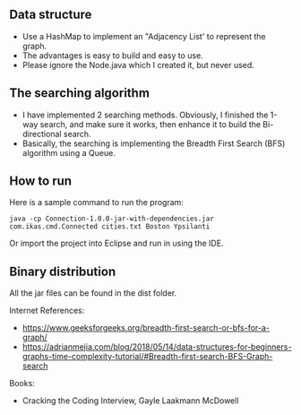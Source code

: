 ## Data structure
- Use a HashMap to implement an "Adjacency List' to represent the graph.
- The advantages is easy to build and easy to use.
- Please ignore the Node.java which I created it, but never used.

## The searching algorithm
- I have implemented 2 searching methods. Obviously, I finished the 1-way search, 
  and make sure it works, then enhance it to build the Bi-directional search.
- Basically, the searching is implementing the Breadth First Search (BFS) algorithm 
  using a Queue.

## How to run
Here is a sample command to run the program:
```
java -cp Connection-1.0.0-jar-with-dependencies.jar com.ikas.cmd.Connected cities.txt Boston Ypsilanti
```
Or import the project into Eclipse and run in using the IDE.
  
## Binary distribution
All the jar files can be found in the dist folder.
  
Internet References:
- https://www.geeksforgeeks.org/breadth-first-search-or-bfs-for-a-graph/
- https://adrianmejia.com/blog/2018/05/14/data-structures-for-beginners-graphs-time-complexity-tutorial/#Breadth-first-search-BFS-Graph-search
  
Books:
- Cracking the Coding Interview, Gayle Laakmann McDowell
